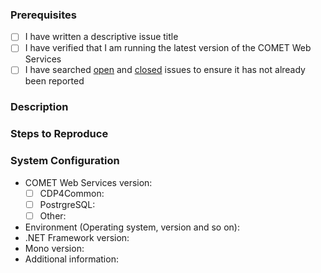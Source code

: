 ### Prerequisites

- [ ] I have written a descriptive issue title
- [ ] I have verified that I am running the latest version of the COMET Web Services
- [ ] I have searched [open](https://github.com/RHEAGROUP/COMET-WebServices-Community-Edition/issues) and [closed](https://github.com/RHEAGROUP/COMET-WebServices-Community-Edition/issues?q=is%3Aissue+is%3Aclosed) issues to ensure it has not already been reported

### Description
<!-- A description of the bug or feature -->

### Steps to Reproduce
<!-- List of steps, sample code, failing test or link to a project that reproduces the behavior -->

### System Configuration
<!-- Tell us about the environment where you are experiencing the bug -->

- COMET Web Services version:
  - [ ] CDP4Common:  
  - [ ] PostrgreSQL: 
  - [ ] Other:       
- Environment (Operating system, version and so on):
- .NET Framework version:
- Mono version:
- Additional information:

<!-- Thanks for reporting the issue to COMET Web Services! -->
